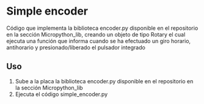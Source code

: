 # Simple encoder

Código que implementa la biblioteca encoder.py disponible en el repositorio en la sección Micropython_lib, creando un objeto de tipo Rotary el cual ejecuta una función que informa cuando se ha efectuado un giro horario, antihorario y presionado/liberado el pulsador integrado

## Uso

1. Sube a la placa la biblioteca encoder.py disponible en el repositorio en la sección Micropython_lib
2. Ejecuta el código simple_encoder.py

